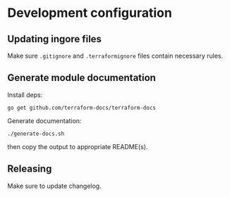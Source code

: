 # Development configuration

## Updating ingore files

Make sure `.gitignore` and `.terraformignore` files contain necessary rules.

## Generate module documentation

Install deps:
```
go get github.com/terraform-docs/terraform-docs
```

Generate documentation:
```
./generate-docs.sh
```

then copy the output to appropriate README(s).

## Releasing

Make sure to update changelog.


